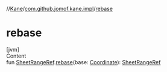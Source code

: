 //[Kane](../index.md)/[com.github.jomof.kane.impl](index.md)/[rebase](rebase.md)



# rebase  
[jvm]  
Content  
fun [SheetRangeRef](-sheet-range-ref/index.md).[rebase](rebase.md)(base: [Coordinate](-coordinate/index.md)): [SheetRangeRef](-sheet-range-ref/index.md)  



